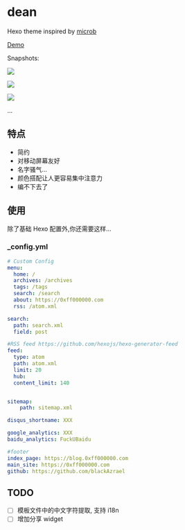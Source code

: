 # dean

Hexo theme inspired by [microb](https://github.com/microacup/hexo-theme-micorb) 

[Demo](https://blog.0xff000000.com)

Snapshots: 

![](http://7xr586.com1.z0.glb.clouddn.com/images/fbehv.png)

![](http://7xr586.com1.z0.glb.clouddn.com/images/kwyq1.png)

![](http://7xr586.com1.z0.glb.clouddn.com/images/og6jh.png)

...

## 特点

- 简约
- 对移动屏幕友好
- 名字骚气...
- 颜色搭配让人更容易集中注意力
- 编不下去了


## 使用
除了基础 Hexo 配置外,你还需要这样...

### _config.yml
```yml
# Custom Config
menu:
  home: /
  archives: /archives
  tags: /tags
  search: /search
  about: https://0xff000000.com
  rss: /atom.xml

search:
  path: search.xml
  field: post

#RSS feed https://github.com/hexojs/hexo-generator-feed
feed:
  type: atom
  path: atom.xml
  limit: 20
  hub:
  content_limit: 140


sitemap:
    path: sitemap.xml

disqus_shortname: XXX

google_analytics: XXX
baidu_analytics: FuckUBaidu

#footer
index_page: https://blog.0xff000000.com
main_site: https://0xff000000.com
github: https://github.com/blackAzrael

```

## TODO
- [ ] 模板文件中的中文字符提取, 支持 i18n
- [ ] 增加分享 widget
